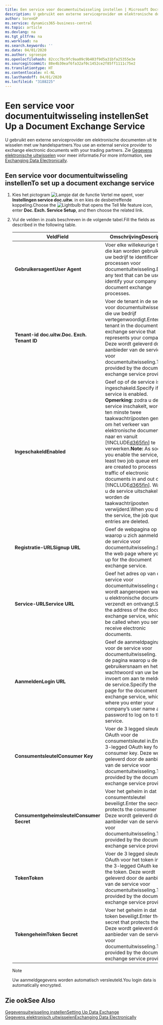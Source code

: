 ```yaml
---
title: Een service voor documentuitwisseling instellen | Microsoft Docs
description: U gebruikt een externe serviceprovider om elektronische documenten uit te wisselen met uw handelspartners.
author: SorenGP
ms.service: dynamics365-business-central
ms.topic: article
ms.devlang: na
ms.tgt_pltfrm: na
ms.workload: na
ms.search.keywords: ''
ms.date: 04/01/2020
ms.author: sgroespe
ms.openlocfilehash: 82ccc7bc9fc9aa09c9b403f9d5a31bfa25355e3e
ms.sourcegitcommit: 88e4b30eaf6fa32af0c1452ce2f85ff1111c75e2
ms.translationtype: HT
ms.contentlocale: nl-NL
ms.lasthandoff: 04/01/2020
ms.locfileid: "3188225"
---
```

# <a name="set-up-a-document-exchange-service"></a><span data-ttu-id="150d5-103">Een service voor documentuitwisseling instellen</span><span class="sxs-lookup"><span data-stu-id="150d5-103">Set Up a Document Exchange Service</span></span>
<span data-ttu-id="150d5-104">U gebruikt een externe serviceprovider om elektronische documenten uit te wisselen met uw handelspartners.</span><span class="sxs-lookup"><span data-stu-id="150d5-104">You use an external service provider to exchange electronic documents with your trading partners.</span></span> <span data-ttu-id="150d5-105">Zie [Gegevens elektronische uitwisselen](across-data-exchange.md) voor meer informatie.</span><span class="sxs-lookup"><span data-stu-id="150d5-105">For more information, see [Exchanging Data Electronically](across-data-exchange.md).</span></span>  

## <a name="to-set-up-a-document-exchange-service"></a><span data-ttu-id="150d5-106">Een service voor documentuitwisseling instellen</span><span class="sxs-lookup"><span data-stu-id="150d5-106">To set up a document exchange service</span></span>  
1. <span data-ttu-id="150d5-107">Kies het pictogram ![Lampje dat de functie Vertel me opent](media/ui-search/search_small.png "Vertel me wat u wilt doen"), voer **Instellingen service doc.uitw.** in en kies de desbetreffende koppeling.</span><span class="sxs-lookup"><span data-stu-id="150d5-107">Choose the ![Lightbulb that opens the Tell Me feature](media/ui-search/search_small.png "Tell me what you want to do") icon, enter **Doc. Exch. Service Setup**, and then choose the related link.</span></span>  
2. <span data-ttu-id="150d5-108">Vul de velden in zoals beschreven in de volgende tabel.</span><span class="sxs-lookup"><span data-stu-id="150d5-108">Fill the fields as described in the following table.</span></span>  

    |<span data-ttu-id="150d5-109">Veld</span><span class="sxs-lookup"><span data-stu-id="150d5-109">Field</span></span>|<span data-ttu-id="150d5-110">Omschrijving</span><span class="sxs-lookup"><span data-stu-id="150d5-110">Description</span></span>|  
    |---------------------------------|---------------------------------------|  
    |<span data-ttu-id="150d5-111">**Gebruikersagent**</span><span class="sxs-lookup"><span data-stu-id="150d5-111">**User Agent**</span></span>|<span data-ttu-id="150d5-112">Voer elke willekeurige tekst in die kan worden gebruikt om uw bedrijf te identificeren in processen voor documentuitwisseling.</span><span class="sxs-lookup"><span data-stu-id="150d5-112">Enter any text that can be used to identify your company in document exchange processes.</span></span>|  
    |<span data-ttu-id="150d5-113">**Tenant-id doc.uitw.**</span><span class="sxs-lookup"><span data-stu-id="150d5-113">**Doc. Exch. Tenant ID**</span></span>|<span data-ttu-id="150d5-114">Voer de tenant in de service voor documentuitwisseling in die uw bedrijf vertegenwoordigt.</span><span class="sxs-lookup"><span data-stu-id="150d5-114">Enter the tenant in the document exchange service that represents your company.</span></span> <span data-ttu-id="150d5-115">Deze wordt geleverd door de aanbieder van de service voor documentuitwisseling.</span><span class="sxs-lookup"><span data-stu-id="150d5-115">This is provided by the document exchange service provider.</span></span>|  
    |<span data-ttu-id="150d5-116">**Ingeschakeld**</span><span class="sxs-lookup"><span data-stu-id="150d5-116">**Enabled**</span></span>|<span data-ttu-id="150d5-117">Geef op of de service is ingeschakeld.</span><span class="sxs-lookup"><span data-stu-id="150d5-117">Specify if the service is enabled.</span></span> <span data-ttu-id="150d5-118">**Opmerking:** zodra u de service inschakelt, worden ten minste twee taakwachtrijposten gemaakt om het verkeer van elektronische documenten naar en vanuit [!INCLUDE[d365fin](includes/d365fin_md.md)] te verwerken.</span><span class="sxs-lookup"><span data-stu-id="150d5-118">**Note:**  As soon as you enable the service, at least two job queue entries are created to process the traffic of electronic documents in and out of [!INCLUDE[d365fin](includes/d365fin_md.md)].</span></span> <span data-ttu-id="150d5-119">Wanneer u de service uitschakelt, worden de taakwachtrijposten verwijderd.</span><span class="sxs-lookup"><span data-stu-id="150d5-119">When you disable the service, the job queue entries are deleted.</span></span>|  
    |<span data-ttu-id="150d5-120">**Registratie-URL**</span><span class="sxs-lookup"><span data-stu-id="150d5-120">**Signup URL**</span></span>|<span data-ttu-id="150d5-121">Geef de webpagina op waarop u zich aanmeldt voor de service voor documentuitwisseling.</span><span class="sxs-lookup"><span data-stu-id="150d5-121">Specify the web page where you sign up for the document exchange service.</span></span>|  
    |<span data-ttu-id="150d5-122">**Service-URL**</span><span class="sxs-lookup"><span data-stu-id="150d5-122">**Service URL**</span></span>|<span data-ttu-id="150d5-123">Geef het adres op van de service voor documentuitwisseling die wordt aangeroepen wanneer u elektronische documenten verzendt en ontvangt.</span><span class="sxs-lookup"><span data-stu-id="150d5-123">Specify the address of the document exchange service, which will be called when you send and receive electronic documents.</span></span>|  
    |<span data-ttu-id="150d5-124">**Aanmelden**</span><span class="sxs-lookup"><span data-stu-id="150d5-124">**Login URL**</span></span>|<span data-ttu-id="150d5-125">Geef de aanmeldpagina op voor de service voor documentuitwisseling. Dit is de pagina waarop u de gebruikersnaam en het wachtwoord van uw bedrijf invoert om aan te melden bij de service.</span><span class="sxs-lookup"><span data-stu-id="150d5-125">Specify the logon page for the document exchange service, which is where you enter your company’s user name and password to log on to the service.</span></span>|  
    |<span data-ttu-id="150d5-126">**Consumentsleutel**</span><span class="sxs-lookup"><span data-stu-id="150d5-126">**Consumer Key**</span></span>|<span data-ttu-id="150d5-127">Voer de 3 legged sleutel voor OAuth voor de consumentsleutel in.</span><span class="sxs-lookup"><span data-stu-id="150d5-127">Enter the 3-legged OAuth key for the consumer key.</span></span> <span data-ttu-id="150d5-128">Deze wordt geleverd door de aanbieder van de service voor documentuitwisseling.</span><span class="sxs-lookup"><span data-stu-id="150d5-128">This is provided by the document exchange service provider.</span></span>|  
    |<span data-ttu-id="150d5-129">**Consumentgeheimsleutel**</span><span class="sxs-lookup"><span data-stu-id="150d5-129">**Consumer Secret**</span></span>|<span data-ttu-id="150d5-130">Voer het geheim in dat de consumentsleutel beveiligt.</span><span class="sxs-lookup"><span data-stu-id="150d5-130">Enter the secret that protects the consumer key.</span></span> <span data-ttu-id="150d5-131">Deze wordt geleverd door de aanbieder van de service voor documentuitwisseling.</span><span class="sxs-lookup"><span data-stu-id="150d5-131">This is provided by the document exchange service provider.</span></span>|  
    |<span data-ttu-id="150d5-132">**Token**</span><span class="sxs-lookup"><span data-stu-id="150d5-132">**Token**</span></span>|<span data-ttu-id="150d5-133">Voer de 3 legged sleutel voor OAuth voor het token in.</span><span class="sxs-lookup"><span data-stu-id="150d5-133">Enter the 3-legged OAuth key for the token.</span></span> <span data-ttu-id="150d5-134">Deze wordt geleverd door de aanbieder van de service voor documentuitwisseling.</span><span class="sxs-lookup"><span data-stu-id="150d5-134">This is provided by the document exchange service provider.</span></span>|  
    |<span data-ttu-id="150d5-135">**Tokengeheim**</span><span class="sxs-lookup"><span data-stu-id="150d5-135">**Token Secret**</span></span>|<span data-ttu-id="150d5-136">Voer het geheim in dat het token beveiligt.</span><span class="sxs-lookup"><span data-stu-id="150d5-136">Enter the secret that protects the token.</span></span> <span data-ttu-id="150d5-137">Deze wordt geleverd door de aanbieder van de service voor documentuitwisseling.</span><span class="sxs-lookup"><span data-stu-id="150d5-137">This is provided by the document exchange service provider.</span></span>|  

    > [!NOTE]  
    > <span data-ttu-id="150d5-138">Uw aanmeldgegevens worden automatisch versleuteld.</span><span class="sxs-lookup"><span data-stu-id="150d5-138">You login data is automatically encrypted.</span></span>

## <a name="see-also"></a><span data-ttu-id="150d5-139">Zie ook</span><span class="sxs-lookup"><span data-stu-id="150d5-139">See Also</span></span>  
[<span data-ttu-id="150d5-140">Gegevensuitwisseling instellen</span><span class="sxs-lookup"><span data-stu-id="150d5-140">Setting Up Data Exchange</span></span>](across-set-up-data-exchange.md)  
[<span data-ttu-id="150d5-141">Gegevens elektronisch uitwisselen</span><span class="sxs-lookup"><span data-stu-id="150d5-141">Exchanging Data Electronically</span></span>](across-data-exchange.md)
